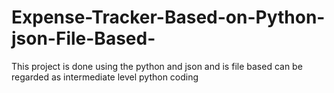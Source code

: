 # Expense-Tracker-Based-on-Python-json-File-Based-
This project is done using the python and json and is file based can be regarded as intermediate level python coding 
